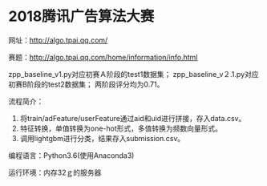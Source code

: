# 2018腾讯广告算法大赛

网址：http://algo.tpai.qq.com/

赛题：http://algo.tpai.qq.com/home/information/info.html

zpp_baseline_v1.py对应初赛Ａ阶段的test1数据集；
zpp_baseline_v２.1.py对应初赛B阶段的test2数据集；
两阶段评分均为0.71。

流程简介：
1. 将train/adFeature/userFeature通过aid和uid进行拼接，存入data.csv。
2. 特征转换，单值转换为one-hot形式，多值转换为频数向量形式。
3. 调用lightgbm进行分类，结果存入submission.csv。

编程语言：Python3.6(使用Anaconda3)

运行环境：内存32ｇ的服务器